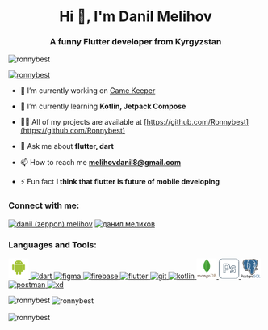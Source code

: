 <h1 align="center">Hi 👋, I'm Danil Melihov</h1>
<h3 align="center">A funny Flutter developer from Kyrgyzstan</h3>

<p align="left"> <img src="https://komarev.com/ghpvc/?username=ronnybest&label=Profile%20views&color=0e75b6&style=flat" alt="ronnybest" /> </p>

<p align="left"> <a href="https://github.com/ryo-ma/github-profile-trophy"><img src="https://github-profile-trophy.vercel.app/?username=ronnybest" alt="ronnybest" /></a> </p>

- 🔭 I’m currently working on [Game Keeper](https://github.com/Ronnybest/game_keeper_2)

- 🌱 I’m currently learning **Kotlin, Jetpack Compose**

- 👨‍💻 All of my projects are available at [https://github.com/Ronnybest](https://github.com/Ronnybest)

- 💬 Ask me about **flutter, dart**

- 📫 How to reach me **melihovdanil8@gmail.com**

- ⚡ Fun fact **I think that flutter is future of mobile developing**

<h3 align="left">Connect with me:</h3>
<p align="left">
<a href="https://linkedin.com/in/danil (zeppon) melihov" target="blank"><img align="center" src="https://raw.githubusercontent.com/rahuldkjain/github-profile-readme-generator/master/src/images/icons/Social/linked-in-alt.svg" alt="danil (zeppon) melihov" height="30" width="40" /></a>
<a href="https://fb.com/данил мелихов" target="blank"><img align="center" src="https://raw.githubusercontent.com/rahuldkjain/github-profile-readme-generator/master/src/images/icons/Social/facebook.svg" alt="данил мелихов" height="30" width="40" /></a>
</p>

<h3 align="left">Languages and Tools:</h3>
<p align="left"> <a href="https://developer.android.com" target="_blank" rel="noreferrer"> <img src="https://raw.githubusercontent.com/devicons/devicon/master/icons/android/android-original-wordmark.svg" alt="android" width="40" height="40"/> </a> <a href="https://dart.dev" target="_blank" rel="noreferrer"> <img src="https://www.vectorlogo.zone/logos/dartlang/dartlang-icon.svg" alt="dart" width="40" height="40"/> </a> <a href="https://www.figma.com/" target="_blank" rel="noreferrer"> <img src="https://www.vectorlogo.zone/logos/figma/figma-icon.svg" alt="figma" width="40" height="40"/> </a> <a href="https://firebase.google.com/" target="_blank" rel="noreferrer"> <img src="https://www.vectorlogo.zone/logos/firebase/firebase-icon.svg" alt="firebase" width="40" height="40"/> </a> <a href="https://flutter.dev" target="_blank" rel="noreferrer"> <img src="https://www.vectorlogo.zone/logos/flutterio/flutterio-icon.svg" alt="flutter" width="40" height="40"/> </a> <a href="https://git-scm.com/" target="_blank" rel="noreferrer"> <img src="https://www.vectorlogo.zone/logos/git-scm/git-scm-icon.svg" alt="git" width="40" height="40"/> </a> <a href="https://kotlinlang.org" target="_blank" rel="noreferrer"> <img src="https://www.vectorlogo.zone/logos/kotlinlang/kotlinlang-icon.svg" alt="kotlin" width="40" height="40"/> </a> <a href="https://www.mongodb.com/" target="_blank" rel="noreferrer"> <img src="https://raw.githubusercontent.com/devicons/devicon/master/icons/mongodb/mongodb-original-wordmark.svg" alt="mongodb" width="40" height="40"/> </a> <a href="https://www.photoshop.com/en" target="_blank" rel="noreferrer"> <img src="https://raw.githubusercontent.com/devicons/devicon/master/icons/photoshop/photoshop-line.svg" alt="photoshop" width="40" height="40"/> </a> <a href="https://www.postgresql.org" target="_blank" rel="noreferrer"> <img src="https://raw.githubusercontent.com/devicons/devicon/master/icons/postgresql/postgresql-original-wordmark.svg" alt="postgresql" width="40" height="40"/> </a> <a href="https://postman.com" target="_blank" rel="noreferrer"> <img src="https://www.vectorlogo.zone/logos/getpostman/getpostman-icon.svg" alt="postman" width="40" height="40"/> </a> <a href="https://www.adobe.com/products/xd.html" target="_blank" rel="noreferrer"> <img src="https://cdn.worldvectorlogo.com/logos/adobe-xd.svg" alt="xd" width="40" height="40"/> </a> </p>

<p><img align="left" src="https://github-readme-stats.vercel.app/api/top-langs?username=ronnybest&show_icons=true&locale=en&layout=compact" alt="ronnybest" /></p>

<p>&nbsp;<img align="center" src="https://github-readme-stats.vercel.app/api?username=ronnybest&show_icons=true&locale=en" alt="ronnybest" /></p>

<p><img align="center" src="https://github-readme-streak-stats.herokuapp.com/?user=ronnybest&" alt="ronnybest" /></p>
